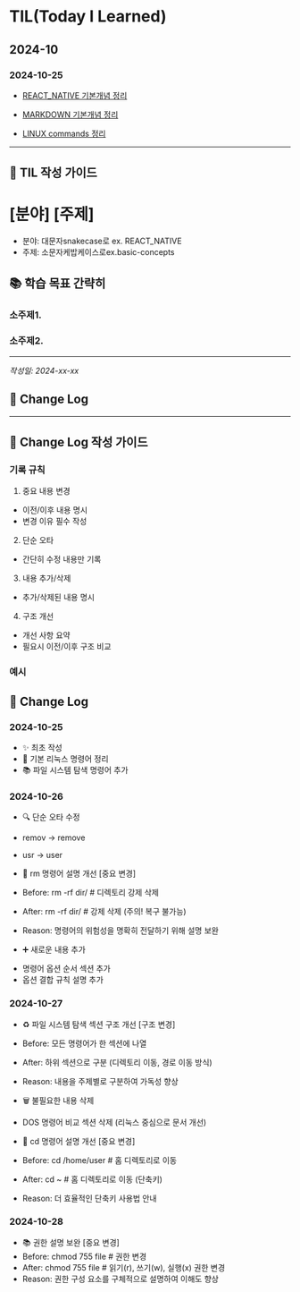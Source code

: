 # TIL(Today I Learned)

## 2024-10

### 2024-10-25

- [REACT_NATIVE 기본개념 정리](/REACT_NATIVE/basic-concepts.md)

- [MARKDOWN 기본개념 정리](/MARKDOWN/basic-concepts.md)

- [LINUX commands 정리](/LINUX/commands.md)

---

## 📝 TIL 작성 가이드

# [분야] [주제]

- 분야: 대문자snakecase로 ex. REACT_NATIVE
- 주제: 소문자케밥케이스로ex.basic-concepts

## 📚 학습 목표 간략히

### 소주제1.

### 소주제2.

---

_작성일: 2024-xx-xx_

## 📝 Change Log

---

## 📝 Change Log 작성 가이드

### 기록 규칙

1. 중요 내용 변경

- 이전/이후 내용 명시
- 변경 이유 필수 작성

2. 단순 오타

- 간단히 수정 내용만 기록

3. 내용 추가/삭제

- 추가/삭제된 내용 명시

4. 구조 개선

- 개선 사항 요약
- 필요시 이전/이후 구조 비교

### 예시

## 📝 Change Log

### 2024-10-25

- ✨ 최초 작성
- 📝 기본 리눅스 명령어 정리
- 📚 파일 시스템 탐색 명령어 추가

### 2024-10-26

- 🔍 단순 오타 수정
- remov → remove
- usr → user

- 🔄 rm 명령어 설명 개선 [중요 변경]
- Before: rm -rf dir/ # 디렉토리 강제 삭제
- After: rm -rf dir/ # 강제 삭제 (주의! 복구 불가능)
- Reason: 명령어의 위험성을 명확히 전달하기 위해 설명 보완

- ➕ 새로운 내용 추가

* 명령어 옵션 순서 섹션 추가
* 옵션 결합 규칙 설명 추가

### 2024-10-27

- ♻️ 파일 시스템 탐색 섹션 구조 개선 [구조 변경]
- Before: 모든 명령어가 한 섹션에 나열
- After: 하위 섹션으로 구분 (디렉토리 이동, 경로 이동 방식)
- Reason: 내용을 주제별로 구분하여 가독성 향상

- 🗑️ 불필요한 내용 삭제
- DOS 명령어 비교 섹션 삭제 (리눅스 중심으로 문서 개선)

- 🔄 cd 명령어 설명 개선 [중요 변경]
- Before: cd /home/user # 홈 디렉토리로 이동
- After: cd ~ # 홈 디렉토리로 이동 (단축키)
- Reason: 더 효율적인 단축키 사용법 안내

### 2024-10-28

- 📚 권한 설명 보완 [중요 변경]
- Before: chmod 755 file # 권한 변경
- After: chmod 755 file # 읽기(r), 쓰기(w), 실행(x) 권한 변경
- Reason: 권한 구성 요소를 구체적으로 설명하여 이해도 향상
